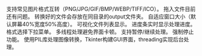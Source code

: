 支持常见图片格式互转（PNG/JPG/GIF/BMP/WEBP/TIFF/ICO）。
拖入文件目前还有问题。
转换好的文件会存放在同目录的output文件夹。
自适应窗口大小（默认屏幕40%宽度50%高度）。
可视化文件列表显示。
进度条实时显示处理进度。
格式选择下拉菜单。‌
多线程处理避免界面卡顿。
支持暂停/继续处理。
强制停止功能。‌
使用PIL库处理图像转换，Tkinter构建GUI界面，threading实现后台处理。
